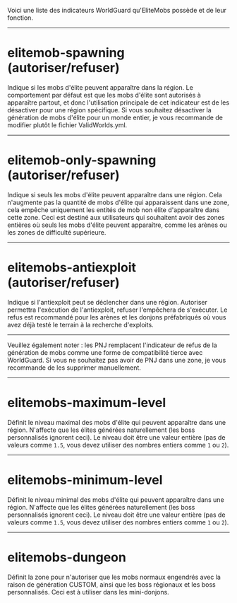 Voici une liste des indicateurs WorldGuard qu'EliteMobs possède et de leur fonction.

***

# elitemob-spawning (autoriser/refuser)
Indique si les mobs d'élite peuvent apparaître dans la région. Le comportement par défaut est que les mobs d'élite sont autorisés à apparaître partout, et donc l'utilisation principale de cet indicateur est de les désactiver pour une région spécifique. Si vous souhaitez désactiver la génération de mobs d'élite pour un monde entier, je vous recommande de modifier plutôt le fichier ValidWorlds.yml.

***

# elitemob-only-spawning (autoriser/refuser)
Indique si seuls les mobs d'élite peuvent apparaître dans une région. Cela n'augmente pas la quantité de mobs d'élite qui apparaissent dans une zone, cela empêche uniquement les entités de mob non élite d'apparaître dans cette zone. Ceci est destiné aux utilisateurs qui souhaitent avoir des zones entières où seuls les mobs d'élite peuvent apparaître, comme les arènes ou les zones de difficulté supérieure.

***

# elitemobs-antiexploit (autoriser/refuser)
Indique si l'antiexploit peut se déclencher dans une région. Autoriser permettra l'exécution de l'antiexploit, refuser l'empêchera de s'exécuter. Le refus est recommandé pour les arènes et les donjons préfabriqués où vous avez déjà testé le terrain à la recherche d'exploits.

***

Veuillez également noter : les PNJ remplacent l'indicateur de refus de la génération de mobs comme une forme de compatibilité tierce avec WorldGuard. Si vous ne souhaitez pas avoir de PNJ dans une zone, je vous recommande de les supprimer manuellement.

***

# elitemobs-maximum-level

Définit le niveau maximal des mobs d'élite qui peuvent apparaître dans une région. N'affecte que les élites générées naturellement (les boss personnalisés ignorent ceci). Le niveau doit être une valeur entière (pas de valeurs comme `1.5`, vous devez utiliser des nombres entiers comme `1` ou `2`).

***

# elitemobs-minimum-level

Définit le niveau minimal des mobs d'élite qui peuvent apparaître dans une région. N'affecte que les élites générées naturellement (les boss personnalisés ignorent ceci). Le niveau doit être une valeur entière (pas de valeurs comme `1.5`, vous devez utiliser des nombres entiers comme `1` ou `2`).

***

# elitemobs-dungeon

Définit la zone pour n'autoriser que les mobs normaux engendrés avec la raison de génération CUSTOM, ainsi que les boss régionaux et les boss personnalisés. Ceci est à utiliser dans les mini-donjons.

